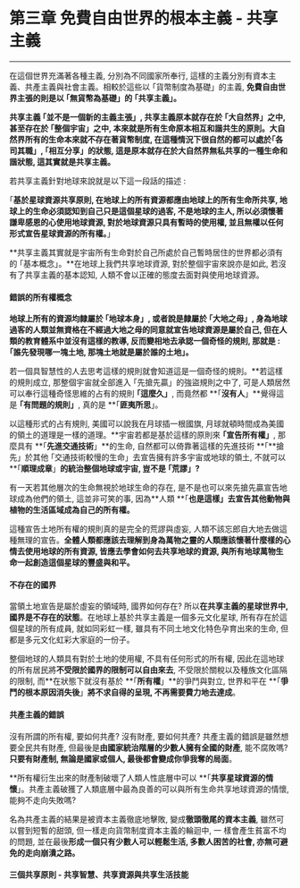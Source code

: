 # 第三章 免費自由世界的根本主義 - 共享主義

---

在這個世界充滿著各種主義, 分別為不同國家所奉行, 這樣的主義分別有資本主義、共產主義與社會主義。相較於這些以 ｢貨幣制度為基礎」的主義, **免費自由世界主張的則是以 ｢無貨幣為基礎」的 ｢共享主義」。**

**共享主義 ｢並不是一個新的主義主張」, 共享主義原本就存在於 **｢**大自然界**」**之中, 甚至存在於 **｢**整個宇宙**」**之中, 本來就是所有生命原本相互和諧共生的原則。**大自然界所有的生命**本來就不存在著貨幣制度**, 在這種情況下很自然的都可以處於**｢各司其職」**,** ｢相互分享」**的狀態, 這是**原本就存在於大自然界無私共享的一種生命和諧狀態, 這其實就是共享主義。**

若共享主義針對地球來說就是以下這一段話的描述 :

｢**基於星球資源共享原則, 在地球上的所有資源都應由地球上的所有生命所共享, 地球上的生命必須認知到自己只是這個星球的過客, 不是地球的主人, 所以必須懷著謙卑感恩的心使用地球資源, 對於地球資源只具有暫時的使用權, 並且無權以任何形式宣告星球資源的所有權。**」

**共享主義其實就是宇宙所有生命對於自己所處於自己暫時居住的世界都必須有的 ｢基本概念」。**在地球上我們共享地球資源, 對於整個宇宙來說亦是如此, 若沒有了共享主義的基本認知, 人類不會以正確的態度去面對與使用地球資源。

#### 錯誤的所有權概念

**地球上所有的資源均隸屬於 **｢**地球本身**」**, 或者說是隸屬於 **｢**大地之母**」**, 身為地球過客的人類並無資格在不經過大地之母的同意就宣告地球資源是屬於自己, **但在人類的教育體系中並沒有這樣的教導, 反而變相地去承認一個奇怪的規則, 那就是 :** ｢誰先發現哪一塊土地, 那塊土地就是屬於誰的土地」。**

若一個具智慧性的人去思考這樣的規則就會知道這是一個奇怪的規則。**若這樣的規則成立, 那整個宇宙就全部進入 ｢先搶先贏」的強盜規則之中了, 可是人類居然可以奉行這種奇怪思維的占有的規則 **｢**這麼久**」**, 而竟然都 **｢**沒有人**」**覺得這是 **｢**有問題的規則**」**, 真的是 **｢**匪夷所思**」。

以這種形式的占有規則, 美國可以說我在月球插一根國旗, 月球就頓時間成為美國的領土的道理是一樣的道理。**宇宙若都是基於這樣的原則來 **｢**宣告所有權**」**, 那麼具有 **｢**先進交通技術**」**的生命, 自然都可以倚靠著這樣的先進技術 **｢**搶先」於其他 ｢交通技術較慢的生命」去宣告擁有許多宇宙或地球的領土, 不就可以 **｢**順理成章**」**的統治整個地球或宇宙, 豈不是 **｢**荒謬**」**?**

有一天若其他層次的生命無視於地球生命的存在, 是不是也可以來先搶先贏宣告地球成為他們的領土, 這並非可笑的事, 因為**人類 **｢**也是這樣」去宣告其他動物與植物的生活區域成為自己的所有權。**

這種宣告土地所有權的規則真的是完全的荒謬與虛妄, 人類不該忘郎自大地去做這種無理的宣告。**全體人類都應該去理解到身為萬物之靈的人類應該懷著什麼樣的心情去使用地球的所有資源, 皆應去學會如何去共享地球的資源, 與所有地球萬物生命一起創造這個星球的豐盛與和平。**

#### 不存在的國界

當領土地宣告是屬於虛妄的領域時, 國界如何存在? 所以**在共享主義的星球世界中, 國界是不存在的狀態**。在地球上基於共享主義是一個多元文化星球, 所有存在於這個星球的所有成員, 就如同彩虹一樣, 雖具有不同土地文化特色孕育出來的生命, 但都是多元文化虹彩大家庭的一份子。

整個地球的人類具有對於土地的使用權, 不具有任何形式的所有權, 因此在這地球的所有居民將**不受限於國界的限制可以自由來去**, 不受限於關稅以及種族文化區隔的限制, 而**在狀態下就沒有基於 **｢**所有權**」**的爭鬥與對立, 世界和平在 **｢**爭鬥的根本原因消失後**」**將不求自得的呈現, 不再需要費力地去達成**。

#### 共產主義的錯誤

沒有所謂的所有權, 要如何共產? 沒有財產, 要如何共產? 共產主義的錯誤是雖然想要全民共有財產, 但最後是**由國家統治階層的少數人擁有全國的財產**, 能不腐敗嗎? **只要有財產制, 無論是國家或個人, 最後都會變成你爭我奪的局面**。

**所有權衍生出來的財產制破壞了人類人性底層中可以 **｢**共享星球資源的情懷**」。共產主義破獲了人類底層中最為良善的可以與所有生命共享地球資源的情懷, 能夠不走向失敗嗎?

名為共產主義的結果是被資本主義徹底地擊敗, 變成**徹頭徹尾的資本主義**, 雖然可以嘗到短暫的甜頭, 但一樣走向貨幣制度資本主義的輪迴中, 一 樣會產生貧富不均的問題, 並在最後**形成一個只有少數人可以輕鬆生活, 多數人困苦的社會, 亦無可避免的走向崩潰之路。**

#### 三個共享原則 - 共享智慧、共享資源與共享生活技能

#### 



